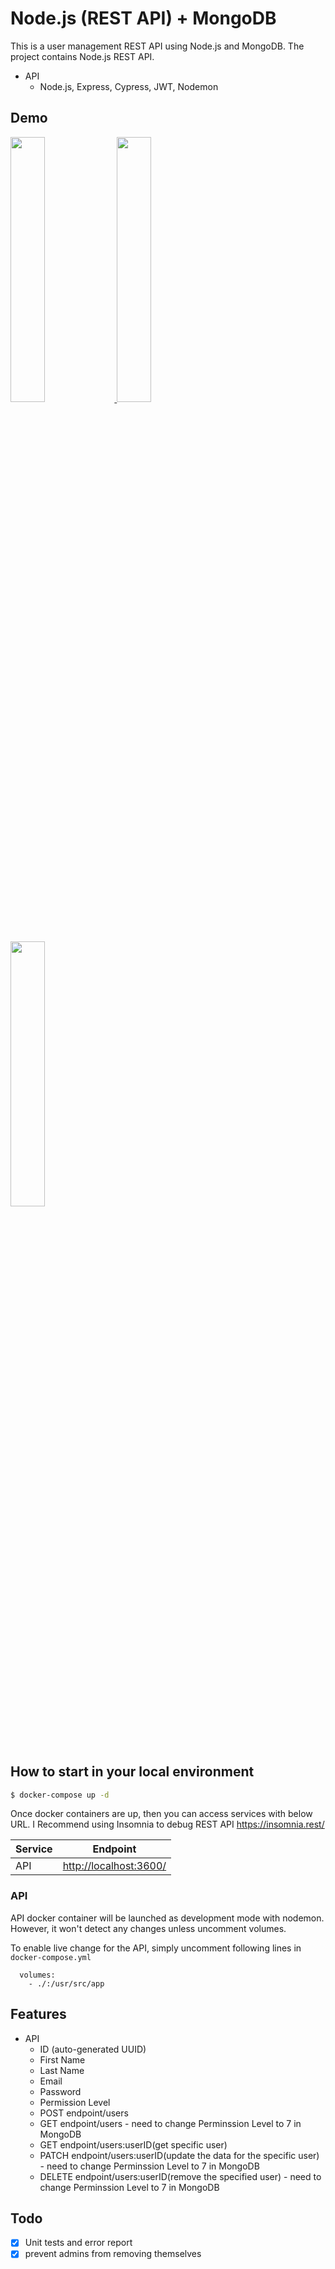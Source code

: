 # Node.js (REST API) + MongoDB

This is a user management REST API using Node.js and MongoDB. The project contains Node.js REST API.

- API
  - Node.js, Express, Cypress, JWT, Nodemon

## Demo

<a href="https://user-images.githubusercontent.com/4811274/72666252-23c90400-3a5c-11ea-870c-f66920ae35bd.png" target="_blank">
<img src="https://user-images.githubusercontent.com/4811274/72666252-23c90400-3a5c-11ea-870c-f66920ae35bd.png" width="33%"></img></a><a href="https://user-images.githubusercontent.com/4811274/72666258-29bee500-3a5c-11ea-9394-a502da05f7bd.png" target="_blank">
<img src="https://user-images.githubusercontent.com/4811274/72666258-29bee500-3a5c-11ea-9394-a502da05f7bd.png" width="33%"></img></a><a href="https://user-images.githubusercontent.com/4811274/72666263-32172000-3a5c-11ea-8134-67a531772b5a.png" target="_blank">
<img src="https://user-images.githubusercontent.com/4811274/72666263-32172000-3a5c-11ea-8134-67a531772b5a.png" width="33%"></img></a>

## How to start in your local environment

```bash
$ docker-compose up -d
```

Once docker containers are up, then you can access services with below URL. I Recommend using Insomnia to debug REST API https://insomnia.rest/

| Service | Endpoint                                        |
| ------- | ----------------------------------------------- |
| API     | [http://localhost:3600/](http://localhost:3600) |

### API

API docker container will be launched as development mode with nodemon. However, it won't detect any changes unless uncomment volumes.

To enable live change for the API, simply uncomment following lines in `docker-compose.yml`

```text
  volumes:
    - ./:/usr/src/app
```

## Features

- API
  - ID (auto-generated UUID)
  - First Name
  - Last Name
  - Email
  - Password
  - Permission Level
  - POST endpoint/users
  - GET endpoint/users - need to change Perminssion Level to 7 in MongoDB
  - GET endpoint/users:userID(get specific user)
  - PATCH endpoint/users:userID(update the data for the specific user) - need to change Perminssion Level to 7 in MongoDB
  - DELETE endpoint/users:userID(remove the specified user) - need to change Perminssion Level to 7 in MongoDB

## Todo

- [x] Unit tests and error report
- [x] prevent admins from removing themselves
